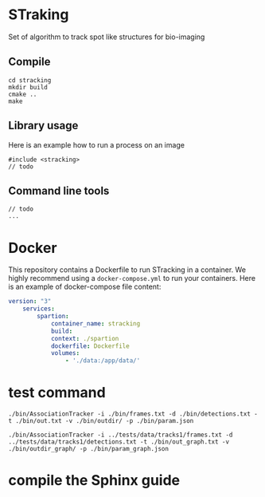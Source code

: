 # STraking

Set of algorithm to track spot like structures for bio-imaging

## Compile


```
cd stracking
mkdir build
cmake ..
make
```

## Library usage

Here is an example how to run a process on an image

```
#include <stracking>
// todo

```

## Command line tools

```
// todo
...
```

# Docker

This repository contains a Dockerfile to run STracking in a container. We highly recommend using a `docker-compose.yml` to run your containers. Here is an example of docker-compose file content:

```yaml
version: "3"
    services:
        spartion:
            container_name: stracking
            build:
            context: ./spartion
            dockerfile: Dockerfile
            volumes:
                - './data:/app/data/' 
```


# test command

```
./bin/AssociationTracker -i ./bin/frames.txt -d ./bin/detections.txt -t ./bin/out.txt -v ./bin/outdir/ -p ./bin/param.json

./bin/AssociationTracker -i ../tests/data/tracks1/frames.txt -d ../tests/data/tracks1/detections.txt -t ./bin/out_graph.txt -v ./bin/outdir_graph/ -p ./bin/param_graph.json
```

# compile the Sphinx guide

```

```